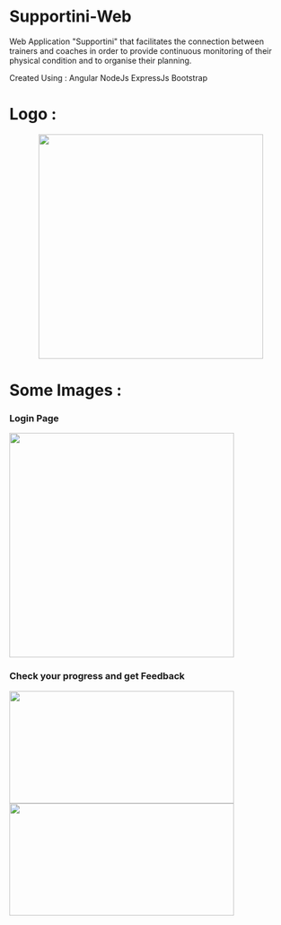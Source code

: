 # Supportini-Web
Web Application "Supportini" that facilitates the connection between trainers and coaches in order to provide continuous monitoring of their physical condition and to organise their planning. 
 
Created Using :
Angular 
NodeJs ExpressJs
Bootstrap
# Logo :

<div align="center">
<img src = "https://user-images.githubusercontent.com/110169371/209485659-4d5d0cb3-1eae-4d63-9b8d-a9b44b275835.png" width="400">
</div>

# Some Images : 
### Login Page
<img src = "https://user-images.githubusercontent.com/110169371/209474318-3a94c35f-fbee-48cc-9240-3de302e51f32.png" width="400">

### Check your progress and get Feedback
<img src = "https://user-images.githubusercontent.com/110169371/209474378-a113228a-15bc-4c05-8fe9-955000dc4882.png" width="400" height="200"> <img src = "https://user-images.githubusercontent.com/110169371/209474366-f3ba2404-3a41-4294-95ac-86ee3bdad86e.png" width="400" height="200">


